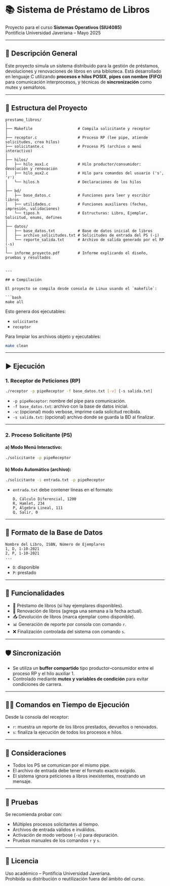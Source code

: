 # 📚 Sistema de Préstamo de Libros

Proyecto para el curso **Sistemas Operativos (SIU4085)**  
Pontificia Universidad Javeriana – Mayo 2025  
 

---

## 📝 Descripción General

Este proyecto simula un sistema distribuido para la gestión de préstamos, devoluciones y renovaciones de libros en una biblioteca. Está desarrollado en lenguaje C utilizando **procesos e hilos POSIX**, **pipes con nombre (FIFO)** para comunicación interprocesos, y técnicas de **sincronización** como mutex y semáforos.

---

## 🧱 Estructura del Proyecto

```
prestamo_libros/
│
├── Makefile                    # Compila solicitante y receptor
│
├── receptor.c                  # Proceso RP (lee pipe, atiende solicitudes, crea hilos)
├── solicitante.c               # Proceso PS (archivo o menú interactivo)
│
├── hilos/
│   ├── hilo_aux1.c             # Hilo productor/consumidor: devolución y renovación
│   ├── hilo_aux2.c             # Hilo para comandos del usuario ('s', 'r')
│   └── hilos.h                 # Declaraciones de los hilos
│
├── bd/
│   ├── base_datos.c            # Funciones para leer y escribir libros
│   ├── utilidades.c            # Funciones auxiliares (fechas, impresión, validaciones)
│   └── tipos.h                 # Estructuras: Libro, Ejemplar, Solicitud, enums, defines
│
├── datos/
│   ├── base_datos.txt          # Base de datos inicial de libros
│   ├── archivo_solicitudes.txt # Solicitudes de entrada del PS (-i)
│   └── reporte_salida.txt      # Archivo de salida generado por el RP (-s)
│
└── informe_proyecto.pdf        # Informe explicando el diseño, pruebas y resultados


---

## ⚙️ Compilación

El proyecto se compila desde consola de Linux usando el `makefile`:

```bash
make all
```

Esto genera dos ejecutables:

- `solicitante`
- `receptor`

Para limpiar los archivos objeto y ejecutables:

```bash
make clean
```

---

## ▶️ Ejecución

### 1. Receptor de Peticiones (RP)

```bash
./receptor -p pipeReceptor -f base_datos.txt [-v] [-s salida.txt]
```

- `-p pipeReceptor`: nombre del pipe para comunicación.
- `-f base_datos.txt`: archivo con la base de datos inicial.
- `-v`: (opcional) modo verbose, imprime cada solicitud recibida.
- `-s salida.txt`: (opcional) archivo donde se guarda la BD al finalizar.

---

### 2. Proceso Solicitante (PS)

#### a) Modo Menú Interactivo:

```bash
./solicitante -p pipeReceptor
```

#### b) Modo Automático (archivo):

```bash
./solicitante -i entrada.txt -p pipeReceptor
```

- `entrada.txt` debe contener líneas en el formato:
  ```
  D, Cálculo Diferencial, 1200
  R, Hamlet, 234
  P, Álgebra Lineal, 111
  Q, Salir, 0
  ```

---

## 📂 Formato de la Base de Datos

```
Nombre del Libro, ISBN, Número de Ejemplares
1, D, 1-10-2021
2, P, 1-10-2021
...
```

- `D`: disponible  
- `P`: prestado

---

## 🔄 Funcionalidades

- 📘 Préstamo de libros (si hay ejemplares disponibles).
- 🔁 Renovación de libros (agrega una semana a la fecha actual).
- 📤 Devolución de libros (marca ejemplar como disponible).
- 📊 Generación de reporte por consola con comando `r`.
- ❌ Finalización controlada del sistema con comando `s`.

---

## 🛡️ Sincronización

- Se utiliza un **buffer compartido** tipo productor–consumidor entre el proceso RP y el hilo auxiliar 1.
- Controlado mediante **mutex y variables de condición** para evitar condiciones de carrera.

---

## 👨‍💻 Comandos en Tiempo de Ejecución

Desde la consola del receptor:

- `r`: muestra un reporte de los libros prestados, devueltos o renovados.
- `s`: finaliza la ejecución de todos los procesos e hilos.

---

## 📌 Consideraciones

- Todos los PS se comunican por el mismo pipe.
- El archivo de entrada debe tener el formato exacto exigido.
- El sistema ignora peticiones a libros inexistentes, mostrando un mensaje.

---

## 🧪 Pruebas

Se recomienda probar con:

- Múltiples procesos solicitantes al tiempo.
- Archivos de entrada válidos e inválidos.
- Activación de modo verbose (`-v`) para depuración.
- Pruebas manuales de los comandos `r` y `s`.

---

## 📄 Licencia

Uso académico – Pontificia Universidad Javeriana.  
Prohibida su distribución o reutilización fuera del ámbito del curso.
